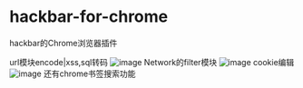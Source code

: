 # hackbar-for-chrome
hackbar的Chrome浏览器插件

url模块encode|xss,sql转码
![image](https://www.dadigua.win:8080/images/QQ%E5%9B%BE%E7%89%8720170219143745.png)
Network的filter模块
![image](https://www.dadigua.win:8080/images/QQ%E5%9B%BE%E7%89%8720170219143801.png)
cookie编辑
![image](https://www.dadigua.win:8080/images/QQ%E5%9B%BE%E7%89%8720170219143805.png)
还有chrome书签搜索功能
